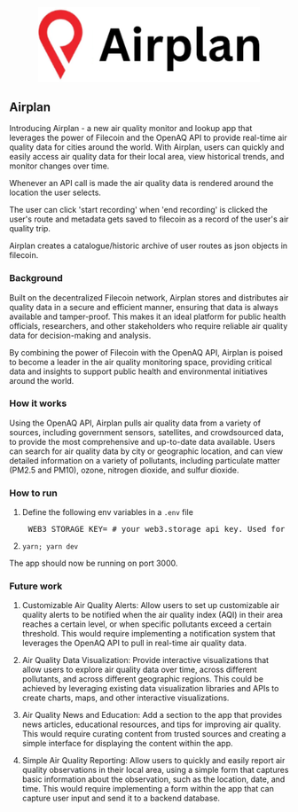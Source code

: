 <p align='center'>
    <img src='img/logo.png' width=400 />
</p>

Airplan
---


Introducing Airplan - a new air quality monitor and lookup app that leverages the power of Filecoin and the OpenAQ API to provide real-time air quality data for cities around the world. With Airplan, users can quickly and easily access air quality data for their local area, view historical trends, and monitor changes over time.

Whenever an API call is made the air quality data is rendered around the location the user selects.

The user can click 'start recording' when 'end recording' is clicked the user's route and metadata gets saved to filecoin as a record of the user's air quality trip.

Airplan creates a catalogue/historic archive of user routes as json objects in filecoin.
### Background

Built on the decentralized Filecoin network, Airplan stores and distributes air quality data in a secure and efficient manner, ensuring that data is always available and tamper-proof. This makes it an ideal platform for public health officials, researchers, and other stakeholders who require reliable air quality data for decision-making and analysis.

By combining the power of Filecoin with the OpenAQ API, Airplan is poised to become a leader in the air quality monitoring space, providing critical data and insights to support public health and environmental initiatives around the world.


### How it works

Using the OpenAQ API, Airplan pulls air quality data from a variety of sources, including government sensors, satellites, and crowdsourced data, to provide the most comprehensive and up-to-date data available. Users can search for air quality data by city or geographic location, and can view detailed information on a variety of pollutants, including particulate matter (PM2.5 and PM10), ozone, nitrogen dioxide, and sulfur dioxide.



### How to run

1. Define the following env variables in a `.env` file

<pre>
    WEB3_STORAGE_KEY= # your web3.storage api key. Used for hosting env data to web3/filecoin    
</pre>

2. `yarn; yarn dev`

The app should now be running on port 3000.

### Future work
1. Customizable Air Quality Alerts: Allow users to set up customizable air quality alerts to be notified when the air quality index (AQI) in their area reaches a certain level, or when specific pollutants exceed a certain threshold. This would require implementing a notification system that leverages the OpenAQ API to pull in real-time air quality data.

2. Air Quality Data Visualization: Provide interactive visualizations that allow users to explore air quality data over time, across different pollutants, and across different geographic regions. This could be achieved by leveraging existing data visualization libraries and APIs to create charts, maps, and other interactive visualizations.

3. Air Quality News and Education: Add a section to the app that provides news articles, educational resources, and tips for improving air quality. This would require curating content from trusted sources and creating a simple interface for displaying the content within the app.

4. Simple Air Quality Reporting: Allow users to quickly and easily report air quality observations in their local area, using a simple form that captures basic information about the observation, such as the location, date, and time. This would require implementing a form within the app that can capture user input and send it to a backend database.



